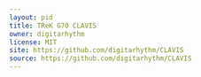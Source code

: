 ```yaml
---
layout: pid
title: TReK G70 CLAVIS
owner: digitarhythm
license: MIT
site: https://github.com/digitarhythm/CLAVIS
source: https://github.com/digitarhythm/CLAVIS
---
```

